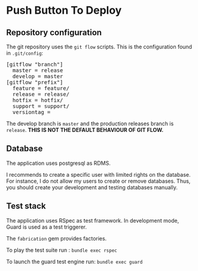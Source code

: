 # Push Button To Deploy

## Repository configuration

The git repository uses the `git flow` scripts. This is the configuration found in `.git/config`:

<pre>
[gitflow "branch"]
  master = release
  develop = master
[gitflow "prefix"]
  feature = feature/
  release = release/
  hotfix = hotfix/
  support = support/
  versiontag =
</pre>

The develop branch is `master` and the production releases branch is `release`. **THIS IS NOT THE DEFAULT BEHAVIOUR OF GIT FLOW.**

## Database

The application uses postgresql as RDMS.

I recommends to create a specific user with limited rights on the database. For instance, I do not allow my users to create or remove databases.
Thus, you should create your development and testing databases manually.

## Test stack

The application uses RSpec as test framework. In development mode, Guard is used as a test triggerer.

The `fabrication` gem provides factories.

To play the test suite run : `bundle exec rspec`

To launch the guard test engine run: `bundle exec guard`
